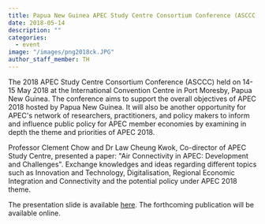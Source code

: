 ```yaml
---
title: Papua New Guinea APEC Study Centre Consortium Conference (ASCCC)
date: 2018-05-14
description: ""
categories:
  - event
image: "/images/png2018ck.JPG"
author_staff_member: TH
---
```

The 2018 APEC Study Centre Consortium Conference (ASCCC) held on 14-15 May 2018 at the International Convention Centre in Port Moresby, Papua New Guinea. The conference aims to support the overall objectives of APEC 2018 hosted by Papua New Guinea. It will also be another opportunity for APEC's network of researchers, practitioners, and policy makers to inform and influence public policy for APEC member economies by examining in depth the theme and priorities of APEC 2018.

Professor Clement Chow and Dr Law Cheung Kwok, Co-director of APEC Study Centre, presented a paper: "Air Connectivity in APEC: Development and Challenges". Exchange knowledges and ideas regarding different topics such as Innovation and Technology, Digitalisation, Regional Economic Integration and Connectivity and the potential policy under APEC 2018 theme.

The presentation slide is available [here](http://www.cuhk.edu.hk/hkiaps/apecsc/doc/pngasccc_air_connectivity.pdf). The forthcoming publication will be available online.
